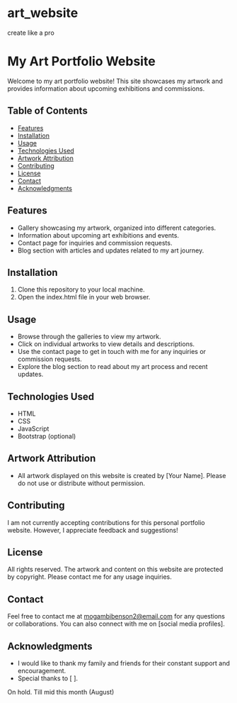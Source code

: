 # art_website

create like a pro

# My Art Portfolio Website

Welcome to my art portfolio website! This site showcases my artwork and provides information about upcoming exhibitions and commissions.

## Table of Contents
- [Features](#features)
- [Installation](#installation)
- [Usage](#usage)
- [Technologies Used](#technologies-used)
- [Artwork Attribution](#artwork-attribution)
- [Contributing](#contributing)
- [License](#license)
- [Contact](#contact)
- [Acknowledgments](#acknowledgments)

## Features
- Gallery showcasing my artwork, organized into different categories.
- Information about upcoming art exhibitions and events.
- Contact page for inquiries and commission requests.
- Blog section with articles and updates related to my art journey.

## Installation
1. Clone this repository to your local machine.
2. Open the index.html file in your web browser.

## Usage
- Browse through the galleries to view my artwork.
- Click on individual artworks to view details and descriptions.
- Use the contact page to get in touch with me for any inquiries or commission requests.
- Explore the blog section to read about my art process and recent updates.

## Technologies Used
- HTML
- CSS
- JavaScript
- Bootstrap (optional)

## Artwork Attribution
- All artwork displayed on this website is created by [Your Name]. Please do not use or distribute without permission.

## Contributing
I am not currently accepting contributions for this personal portfolio website. However, I appreciate feedback and suggestions!

## License
All rights reserved. The artwork and content on this website are protected by copyright. Please contact me for any usage inquiries.

## Contact
Feel free to contact me at mogambibenson2@email.com for any questions or collaborations. You can also connect with me on [social media profiles].

## Acknowledgments
- I would like to thank my family and friends for their constant support and encouragement.
- Special thanks to [ ].

On hold. Till mid this month (August)
